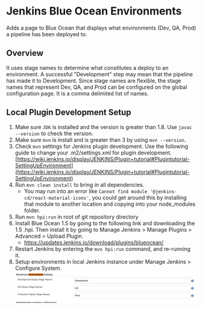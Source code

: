 # Jenkins Blue Ocean Environments

Adds a page to Blue Ocean that displays what environments (Dev, QA, Prod) a pipeline has been deployed to.

## Overview

It uses stage names to determine what constitutes a deploy to an environment.  A successful "Development" step may mean
that the pipeline has made it to Development. Since stage names are flexible, the stage names that represent Dev, QA,
and Prod can be configured on the global configuration page.  It is a comma delimited list of names. 

## Local Plugin Development Setup

1. Make sure `JDK` is installed and the version is greater than 1.8. Use `javac --version` to check the version.
2. Make sure `mvn` is install and is greater than 3 by using `mvn --version`.
3. Check `mvn` settings for Jenkins plugin development.  Use the following guide to change your .m2/settings.xml for plugin development. [https://wiki.jenkins.io/display/JENKINS/Plugin+tutorial#Plugintutorial-SettingUpEnvironment](https://wiki.jenkins.io/display/JENKINS/Plugin+tutorial#Plugintutorial-SettingUpEnvironment)
4. Run `mvn clean install` to bring in all dependencies.
    * You may run into an error like `Cannot find module '@jenkins-cd/react-material-icons'`, you could get around this by installing that module to another location and copying into your node_modules folder.
5. Run `mvn hpi:run` in root of git repository directory
6. Install Blue Ocean 1.5 by going to the following link and downloading the 1.5 .hpi. Then install it by going to Manage Jenkins > Manage Plugins > Advanced > Upload Plugin.
    * https://updates.jenkins.io/download/plugins/blueocean/
7. Restart Jenkins by entering the `mvn hpi:run` command, and re-running it.
8. Setup environments in local Jenkins instance under Manage Jenkins > Configure System.
    ![Alt text](/docs/environmentsetup.png)